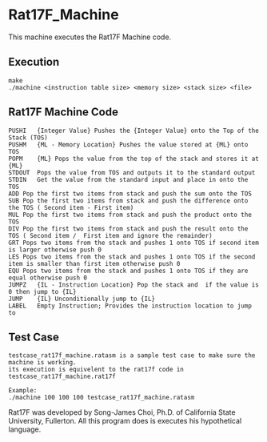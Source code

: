 # Rat17F_Machine

This machine executes the Rat17F Machine code.

## Execution

	make
	./machine <instruction table size> <memory size> <stack size> <file>

## Rat17F Machine Code

	PUSHI	{Integer Value} Pushes the {Integer Value} onto the Top of the Stack (TOS)
	PUSHM	{ML - Memory Location} Pushes the value stored at {ML} onto TOS
	POPM	{ML} Pops the value from the top of the stack and stores it at {ML}
	STDOUT	Pops the value from TOS and outputs it to the standard output
	STDIN	Get the value from the standard input and place in onto the TOS
	ADD	Pop the first two items from stack and push the sum onto the TOS
	SUB	Pop the first two items from stack and push the difference onto the TOS ( Second item - First item)
	MUL	Pop the first two items from stack and push the product onto the TOS
	DIV	Pop the first two items from stack and push the result onto the TOS ( Second item /  First item and ignore the remainder)
	GRT	Pops two items from the stack and pushes 1 onto TOS if second item is larger otherwise push 0
	LES	Pops two items from the stack and pushes 1 onto TOS if the second item is smaller than first item otherwise push 0
	EQU	Pops two items from the stack and pushes 1 onto TOS if they are equal otherwise push 0
	JUMPZ	{IL - Instruction Location} Pop the stack and  if the value is 0 then jump to {IL}
	JUMP	{IL} Unconditionally jump to {IL}
	LABEL	Empty Instruction; Provides the instruction location to jump to

## Test Case

	testcase_rat17f_machine.ratasm is a sample test case to make sure the machine is working.
	its execution is equivelent to the rat17f code in testcase_rat17f_machine.rat17f

	Example:
	./machine 100 100 100 testcase_rat17f_machine.ratasm

Rat17F was developed by Song-James Choi, Ph.D. of California State University, Fullerton.
All this program does is executes his hypothetical language.

